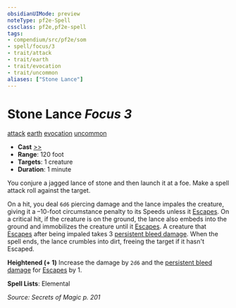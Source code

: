 ```yaml
---
obsidianUIMode: preview
noteType: pf2e-Spell
cssclass: pf2e,pf2e-spell
tags:
- compendium/src/pf2e/som
- spell/focus/3
- trait/attack
- trait/earth
- trait/evocation
- trait/uncommon
aliases: ["Stone Lance"]
---
```

# Stone Lance *Focus 3*   
[attack](rules/traits/attack.md "Attack Combat Trait")  [earth](rules/traits/earth.md "Earth Energy & Element Trait")  [evocation](rules/traits/evocation.md "Evocation School Trait")  [uncommon](rules/traits/uncommon.md "Uncommon Rarity Trait")  

- **Cast** [>>](rules/core-rulebook/chapter-9-playing-the-game.md#Actions "Two-Action") 
- **Range**: 120 foot
- **Targets**: 1 creature
- **Duration**: 1 minute

You conjure a jagged lance of stone and then launch it at a foe. Make a spell attack roll against the target.

On a hit, you deal `6d6` piercing damage and the lance impales the creature, giving it a –10-foot circumstance penalty to its Speeds unless it [Escapes](rules/actions/escape.md). On a critical hit, if the creature is on the ground, the lance also embeds into the ground and immobilizes the creature until it [Escapes](rules/actions/escape.md). A creature that [Escapes](rules/actions/escape.md) after being impaled takes 3 [persistent bleed damage](rules/conditions.md#Persistent%20Damage). When the spell ends, the lance crumbles into dirt, freeing the target if it hasn't Escaped.

**Heightened (+ 1)** Increase the damage by `2d6` and the [persistent bleed damage](rules/conditions.md#Persistent%20Damage) for [Escapes](rules/actions/escape.md) by 1.

**Spell Lists**: Elemental

*Source: Secrets of Magic p. 201*